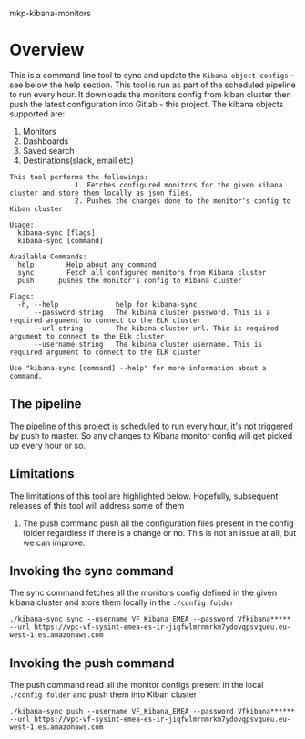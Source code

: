 mkp-kibana-monitors

# Overview
This is a command line tool to sync and update the `Kibana object configs` - see below the help section. This tool is run as part of the scheduled pipeline to run every hour. It downloads the monitors config from kiban cluster
then push the latest configuration into Gitlab - this project. The kibana objects supported are:
1. Monitors
2. Dashboards
3. Saved search
4. Destinations(slack, email etc)

```./kibana-sync -h
This tool performs the followings:
                1. Fetches configured monitors for the given kibana cluster and store them locally as json files.
                2. Pushes the changes done to the monitor's config to Kiban cluster

Usage:
  kibana-sync [flags]
  kibana-sync [command]

Available Commands:
  help        Help about any command
  sync        Fetch all configured monitors from Kibana cluster
  push      pushes the monitor's config to Kibana cluster

Flags:
  -h, --help              help for kibana-sync
      --password string   The kibana cluster password. This is a required argument to connect to the ELK cluster
      --url string        The kibana cluster url. This is required argument to connect to the ELk cluster
      --username string   The kibana cluster username. This is required argument to connect to the ELK cluster

Use "kibana-sync [command] --help" for more information about a command.
```

## The pipeline

The pipeline of this project is scheduled to run every hour, it's not triggered by push to master. So any changes to Kibana monitor config will get picked up every hour or so.


## Limitations

The limitations of this tool are highlighted below. Hopefully, subsequent releases of this tool will address some of them

1. The push command push all the configuration files present in the config folder regardless if there is a change or no. This is not an issue at all, but we can improve.

## Invoking the sync command
The sync command fetches all the monitors config defined in the given kibana cluster and store them locally in the `./config folder`

```
./kibana-sync sync --username VF_Kibana_EMEA --password Vfkibana***** --url https://vpc-vf-sysint-emea-es-ir-jiqfwlmrnmrkm7ydovqpsvqueu.eu-west-1.es.amazonaws.com
```

## Invoking the push command
The push command read all the monitor configs present in the local `./config folder` and push them into Kiban cluster

```
./kibana-sync push --username VF_Kibana_EMEA --password Vfkibana****** --url https://vpc-vf-sysint-emea-es-ir-jiqfwlmrnmrkm7ydovqpsvqueu.eu-west-1.es.amazonaws.com
```




